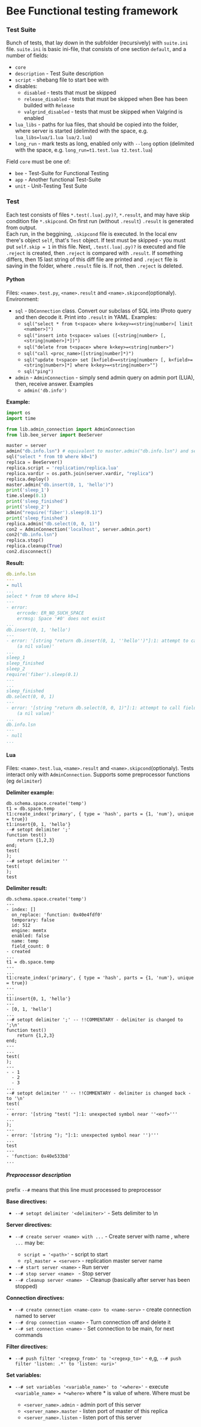 # Bee Functional testing framework

### Test Suite
Bunch of tests, that lay down in the subfolder (recursively) with `suite.ini` file. `suite.ini` is basic ini-file, that consists of one section `default`, and a number of fields:
* `core`
* `description` - Test Suite description
* `script` - shebang file to start bee with
* disables:
    * `disabled` - tests that must be skipped
    * `release_disabled` - tests that must be skipped when Bee has been builded with `Release`
    * `valgrind_disabled` - tests that must be skipped when Valgrind is enabled
* `lua_libs` - paths for lua files, that should be copied into the folder, where server is started (delimited with the space, e.g. `lua_libs=lua/1.lua lua/2.lua`)
* `long_run` - mark tests as long, enabled only with `--long` option (delimited with the space, e.g. `long_run=t1.test.lua t2.test.lua`)

Field `core` must be one of:
* `bee` - Test-Suite for Functional Testing
* `app` - Another functional Test-Suite
* `unit` - Unit-Testing Test Suite

### Test
Each test consists of files `*.test(.lua|.py)?`, `*.result`, and may have skip condition file `*.skipcond`.
On first run (without `.result`) `.result` is generated from output.  
Each run, in the beggining, `.skipcond` file is executed. In the local env there's object `self`, that's `Test` object. If test must be skipped - you must put `self.skip = 1` in this file. Next, `.test(.lua|.py)?` is executed and file `.reject` is created, then `.reject` is compared with `.result`. If something differs, then 15 last string of this diff file are printed and `.reject` file is saving in the folder, where `.result` file is. If not, then `.reject` is deleted.

#### Python
Files: `<name>.test.py`, `<name>.result` and `<name>.skipcond`(optionaly).
Environment:
* `sql` - `DbConnection` class. Convert our subclass of SQL into IProto query and then decode it. Print into `.result` in YAML. Examples:
    * `sql("select * from t<space> where k<key>=<string|number>[ limit <number>]")`
    * `sql("insert into t<space> values ([<string|number> [, <string|number>]*])")`
    * `sql("delete from t<space> where k<key>=<string|number>")`
    * `sql("call <proc_name>([string|number]*)")`
    * `sql("update t<space> set [k<field>=<string|number> [, k<field>=<string|number>]*] where k<key>=<string|number>"")`
    * `sql("ping")`
* `admin` - `AdminConnection` - simply send admin query on admin port (LUA), then, receive answer. Examples
    * `admin('db.info')`

**Example:**
```python
import os
import time

from lib.admin_connection import AdminConnection
from lib.bee_server import BeeServer

master = server
admin("db.info.lsn") # equivalent to master.admin("db.info.lsn") and server.admin(...)
sql("select * from t0 where k0=1")
replica = BeeServer()
replica.script = 'replication/replica.lua'
replica.vardir = os.path.join(server.vardir, "replica")
replica.deploy()
master.admin("db.insert(0, 1, 'hello')")
print('sleep_1')
time.sleep(0.1)
print('sleep_finished')
print('sleep_2')
admin("require('fiber').sleep(0.1)")
print('sleep_finished')
replica.admin("db.select(0, 0, 1)")
con2 = AdminConnection('localhost', server.admin.port)
con2("db.info.lsn")
replica.stop()
replica.cleanup(True)
con2.disconnect()
```

**Result:**
```yaml
db.info.lsn
---
- null
...
select * from t0 where k0=1
---
- error:
    errcode: ER_NO_SUCH_SPACE
    errmsg: Space '#0' does not exist
...
db.insert(0, 1, 'hello')
---
- error: '[string "return db.insert(0, 1, ''hello'')"]:1: attempt to call field ''insert''
    (a nil value)'
...
sleep_1
sleep_finished
sleep_2
require('fiber').sleep(0.1)
---
...
sleep_finished
db.select(0, 0, 1)
---
- error: '[string "return db.select(0, 0, 1)"]:1: attempt to call field ''select''
    (a nil value)'
...
db.info.lsn
---
- null
...
```

#### Lua
Files: `<name>.test.lua`, `<name>.result` and `<name>.skipcond`(optionaly).
Tests interact only with `AdminConnection`. Supports some preprocessor functions (eg `delimiter`)

**Delimiter example:**
```
db.schema.space.create('temp')
t1 = db.space.temp
t1:create_index('primary', { type = 'hash', parts = {1, 'num'}, unique = true})
t1:insert{0, 1, 'hello'}
--# setopt delimiter ';'
function test()
    return {1,2,3}
end;
test(
);
--# setopt delimiter ''
test(
);
test

```

**Delimiter result:**
```
db.schema.space.create('temp')
---
- index: []
  on_replace: 'function: 0x40e4fdf0'
  temporary: false
  id: 512
  engine: memtx
  enabled: false
  name: temp
  field_count: 0
- created
...
t1 = db.space.temp
---
...
t1:create_index('primary', { type = 'hash', parts = {1, 'num'}, unique = true})
---
...
t1:insert{0, 1, 'hello'}
---
- [0, 1, 'hello']
...
--# setopt delimiter ';' -- !!COMMENTARY - delimiter is changed to ';\n'
function test()
    return {1,2,3}
end;
---
...
test(
);
---
- - 1
  - 2
  - 3
...
--# setopt delimiter '' -- !!COMMENTARY - delimiter is changed back - to '\n'
test(
---
- error: '[string "test( "]:1: unexpected symbol near ''<eof>'''
...
);
---
- error: '[string "); "]:1: unexpected symbol near '')'''
...
test
---
- 'function: 0x40e533b8'
...
```

##### Preprocessor description
prefix `--#` means that this line must processed to preprocessor

__Base directives:__
* `--# setopt delimiter '<delimiter>'` - Sets delimiter to <delimiter>\n

__Server directives:__
* `--# create server <name> with ...` - Create server with name <name>, where `...` may be:
    * `script = '<path>'` - script to start
    * `rpl_master = <server>` - replication master server name
* `--# start server <name>` - Run server <name>
* `--# stop server <name> ` - Stop server <name> 
* `--# cleanup server <name> ` - Cleanup (basically after server has been stopped)

__Connection directives:__
* `--# create connection <name-con> to <name-serv>` - create connection named <name-con> to <name-serv> server
* `--# drop connection <name>` - Turn connection <name> off and delete it
* `--# set connection <name>` - Set connection <name> to be main, for next commands

__Filter directives:__
* `--# push filter '<regexp_from>' to '<regexp_to>'` - e,g, `--# push filter 'listen: .*' to 'listen: <uri>'`

__Set variables:__
* `--# set variables '<variable_name>' to '<where>'` - execute `<variable_name> = *<where>` where *<where> is value of where. Where must be
    * `<server_name>.admin` - admin port of this server
    * `<server_name>.master` - listen port of master of this replica
    * `<server_name>.listen` - listen port of this server
